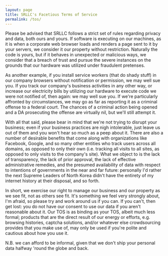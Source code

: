 ```yaml
---
layout: page
title: SRLLC's Facetious Terms of Service
permalink: /tos/
---
```


Please be advised that SRLLC follows a strict set of rules regarding privacy and data, both ours and yours.  If software is executing on our machines, as it is when a corporate web browser loads and renders a page sent to it by your servers, we consider it our property without restriction.  Naturally the code is yours, but if it behaves in unexpected or malicious ways, we consider that a breach of trust and pursue the severe instances on the grounds that our hardware was utilized under fraudulent pretenses.

As another example, if you install service workers (that do shady stuff) in our company browsers without notification or permission, we may well sue you.  If you track our company's business activities in any other way, or increase our electricity bills by utilizing our hardware to execute code we were not notified of, then again: we may well sue you.  If we're particularly affronted by circumstances, we may go as far as reporting it as a criminal offense to a federal court.  The chances of a criminal action being opened and a DA prosecuting the offense are virtually nil, but we'll still attempt it.

With all that said, please bear in mind that we're not trying to disrupt your business; even if your business practices are nigh intolerable, just leave us out of them and you won't hear so much as a peep about it.  There are also a number of desirable benefits that come along with organizations like Facebook, Google, and so many other entities who track users across all domains, as opposed to only their own (i.e. tracking all visits to all sites, as opposed to only visits to the company's site).  What we object to is the lack of transparency, the lack of prior approval, the lack of effective administrative remedies, and the presumed availability of data with respect to intentions of governments in the near and far future: personally I'd rather the next Supreme Leaders of North Korea didn't have the entirety of my internet history at their disposal, and so forth.

In short, we exercise our right to manage our business and our property as we see fit, not as others see fit.  It's something we feel very strongly about, I'm afraid, so please try and work around us if you can.  If you can't, then get lost: you do not have our consent to use our data if you aren't reasonable about it.  Our TOS is as binding as your TOS, albeit much less formal; products that are the direct result of our energy or efforts, e.g. browsing histories, captcha solutions, and/or whatever else crowdsourcing provides that you make use of, may only be used if you're polite and cautious about how you use it.

N.B. we can afford to be informal, given that we don't ship your personal data halfway 'round the globe and back.
